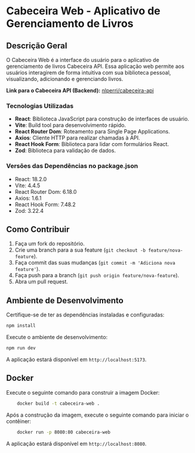 # Cabeceira Web - Aplicativo de Gerenciamento de Livros

## Descrição Geral

O Cabeceira Web é a interface do usuário para o aplicativo de gerenciamento de livros Cabeceira API. Essa aplicação web permite aos usuários interagirem de forma intuitiva com sua biblioteca pessoal, visualizando, adicionando e gerenciando livros.


**Link para o Cabeceira API (Backend):** [nlperri/cabeceira-api](https://github.com/nlperri/cabeceira-api)

### Tecnologias Utilizadas

- **React**: Biblioteca JavaScript para construção de interfaces de usuário.
- **Vite**: Build tool para desenvolvimento rápido.
- **React Router Dom**: Roteamento para Single Page Applications.
- **Axios**: Cliente HTTP para realizar chamadas à API.
- **React Hook Form**: Biblioteca para lidar com formulários React.
- **Zod**: Biblioteca para validação de dados.

### Versões das Dependências no package.json

- React: 18.2.0
- Vite: 4.4.5
- React Router Dom: 6.18.0
- Axios: 1.6.1
- React Hook Form: 7.48.2
- Zod: 3.22.4

## Como Contribuir

1. Faça um fork do repositório.
2. Crie uma branch para a sua feature (`git checkout -b feature/nova-feature`).
3. Faça commit das suas mudanças (`git commit -m 'Adiciona nova feature'`).
4. Faça push para a branch (`git push origin feature/nova-feature`).
5. Abra um pull request.

## Ambiente de Desenvolvimento

Certifique-se de ter as dependências instaladas e configuradas:

```bash
npm install
```

Execute o ambiente de desenvolvimento:

```bash
npm run dev
```

A aplicação estará disponível em `http://localhost:5173`.

## Docker

Execute o seguinte comando para construir a imagem Docker:
```bash
    docker build -t cabeceira-web .
```

Após a construção da imagem, execute o seguinte comando para iniciar o contêiner:

```bash
    docker run -p 8080:80 cabeceira-web
```


A aplicação estará disponível em `http://localhost:8080`.

## 


